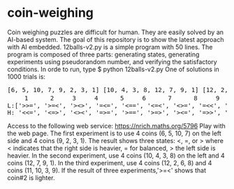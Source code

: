 # coin-weighing
Coin weighing puzzles are difficult for human. They are easily solved by an AI-based system. The goal of this repository is to show the latest approach with AI embedded. 12balls-v2.py is a simple program with 50 lines. The program is composed of three parts: generating states, generating experiments using pseudorandom number, and verifying the satisfactory conditions. In orde to run, type
$ python 12balls-v2.py
One of solutions in 1000 trials is:
<pre>
[6, 5, 10, 7, 9, 2, 3, 1] [10, 4, 3, 8, 12, 7, 9, 1] [12, 2, 6, 8, 11, 10, 3, 9]
　   1      2     3     4      5     6      7      8     9     10     11    12    
L:['>>=', '>=<', '><>', '=<=', '<==', '<=<', '<>=', '=<<', '>>>', '<<>', '==>', '=><', 
H: '<<=', '<=>', '<><', '=>=', '>==', '>=>', '><=', '=>>', '<<<', '>><', '==<', '=<>']
</pre>
Access to the following web service:
https://nrich.maths.org/5796
Play with the web page. The first experiment is to use 4 coins (6, 5, 10, 7) on the left side and 4 coins (9, 2, 3, 1).
The result shows three states: <, =, or > where < indicates that the right side is heavier, = for balanced, > the left side is heavier.
In the second experiment, use 4 coins (10, 4, 3, 8) on the left and 4 coins (12, 7, 9, 1).
In the third experiment, use 4 coins (12, 2, 6, 8) and 4 coins (11, 10, 3, 9).
If the result of three experiments,'>=<' shows that coin#2 is lighter.
